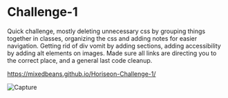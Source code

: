 # Challenge-1

Quick challenge, mostly deleting unnecessary css by grouping things together in classes, 
organizing the css and adding notes for easier navigation.
Getting rid of div vomit by adding sections, adding accessibility by adding alt elements on images.
Made sure all links are directing you to the correct place, and a general last code cleanup.

https://mixedbeans.github.io/Horiseon-Challenge-1/

![Capture](https://user-images.githubusercontent.com/89798226/133941876-70b72f99-1593-4f54-bbb3-58a47f5b901e.PNG)
